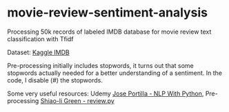 # movie-review-sentiment-analysis
Processing 50k records of labeled IMDB database for movie review text classification with Tfidf

Dataset: [Kaggle IMDB](https://www.kaggle.com/lakshmi25npathi/imdb-dataset-of-50k-movie-reviews)

Pre-processing initially includes stopwords, it turns out that some stopwords actually needed for a better understanding of a sentiment. In the code, I disable (#) the stopwords.

Some very useful resources: Udemy [Jose Portilla - NLP With Python](https://www.udemy.com/course/nlp-natural-language-processing-with-python/), Pre-processing [Shiao-li Green - review.py](https://gist.github.com/shiaoligreen/e9c1bd74913f5c8e368f9fc1ff032b07)
